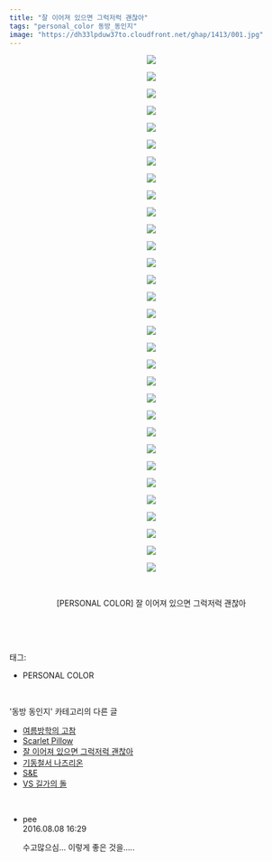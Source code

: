 ```yaml
---
title: "잘 이어져 있으면 그럭저럭 괜찮아"
tags: "personal_color 동방_동인지"
image: "https://dh33lpduw37to.cloudfront.net/ghap/1413/001.jpg"
---
```

<div class="article">
<p style="text-align: center; clear: none; float: none;"><img src="{{ site.imgserver2 }}/ghap/1413/001.jpg"/></p>
<p style="text-align: center; clear: none; float: none;"><img src="{{ site.imgserver2 }}/ghap/1413/002.jpg"/></p>
<p style="text-align: center; clear: none; float: none;"><img src="{{ site.imgserver2 }}/ghap/1413/003.jpg"/></p>
<p style="text-align: center; clear: none; float: none;"><img src="{{ site.imgserver2 }}/ghap/1413/004.jpg"/></p>
<p style="text-align: center; clear: none; float: none;"><img src="{{ site.imgserver2 }}/ghap/1413/005.jpg"/></p>
<p style="text-align: center; clear: none; float: none;"><img src="{{ site.imgserver2 }}/ghap/1413/006.jpg"/></p>
<p style="text-align: center; clear: none; float: none;"><img src="{{ site.imgserver2 }}/ghap/1413/007.jpg"/></p>
<p style="text-align: center; clear: none; float: none;"><img src="{{ site.imgserver2 }}/ghap/1413/008.jpg"/></p>
<p style="text-align: center; clear: none; float: none;"><img src="{{ site.imgserver2 }}/ghap/1413/009.jpg"/></p>
<p style="text-align: center; clear: none; float: none;"><img src="{{ site.imgserver2 }}/ghap/1413/010.jpg"/></p>
<p style="text-align: center; clear: none; float: none;"><img src="{{ site.imgserver2 }}/ghap/1413/011.jpg"/></p>
<p style="text-align: center; clear: none; float: none;"><img src="{{ site.imgserver2 }}/ghap/1413/012.jpg"/></p>
<p style="text-align: center; clear: none; float: none;"><img src="{{ site.imgserver2 }}/ghap/1413/013.jpg"/></p>
<p style="text-align: center; clear: none; float: none;"><img src="{{ site.imgserver2 }}/ghap/1413/014.jpg"/></p>
<p style="text-align: center; clear: none; float: none;"><img src="{{ site.imgserver2 }}/ghap/1413/015.jpg"/></p>
<p style="text-align: center; clear: none; float: none;"><img src="{{ site.imgserver2 }}/ghap/1413/016.jpg"/></p>
<p style="text-align: center; clear: none; float: none;"><img src="{{ site.imgserver2 }}/ghap/1413/017.jpg"/></p>
<p style="text-align: center; clear: none; float: none;"><img src="{{ site.imgserver2 }}/ghap/1413/018.jpg"/></p>
<p style="text-align: center; clear: none; float: none;"><img src="{{ site.imgserver2 }}/ghap/1413/019.jpg"/></p>
<p style="text-align: center; clear: none; float: none;"><img src="{{ site.imgserver2 }}/ghap/1413/020.jpg"/></p>
<p style="text-align: center; clear: none; float: none;"><img src="{{ site.imgserver2 }}/ghap/1413/021.jpg"/></p>
<p style="text-align: center; clear: none; float: none;"><img src="{{ site.imgserver2 }}/ghap/1413/022.jpg"/></p>
<p style="text-align: center; clear: none; float: none;"><img src="{{ site.imgserver2 }}/ghap/1413/023.jpg"/></p>
<p style="text-align: center; clear: none; float: none;"><img src="{{ site.imgserver2 }}/ghap/1413/024.jpg"/></p>
<p style="text-align: center; clear: none; float: none;"><img src="{{ site.imgserver2 }}/ghap/1413/025.jpg"/></p>
<p style="text-align: center; clear: none; float: none;"><img src="{{ site.imgserver2 }}/ghap/1413/026.jpg"/></p>
<p style="text-align: center; clear: none; float: none;"><img src="{{ site.imgserver2 }}/ghap/1413/027.jpg"/></p>
<p style="text-align: center; clear: none; float: none;"><img src="{{ site.imgserver2 }}/ghap/1413/028.jpg"/></p>
<p style="text-align: center; clear: none; float: none;"><img src="{{ site.imgserver2 }}/ghap/1413/029.jpg"/></p>
<p style="text-align: center; clear: none; float: none;"><img src="{{ site.imgserver2 }}/ghap/1413/030.jpg"/></p>
<p style="text-align: center; clear: none; float: none;"><img src="{{ site.imgserver2 }}/ghap/1413/031.jpg"/></p>
<p style="text-align: center; clear: none; float: none;"><br/></p>
<p style="text-align: center; clear: none; float: none;">[PERSONAL COLOR] 잘 이어져 있으면 그럭저럭 괜찮아</p>
<p><br/></p>
</div><br/>
<div class="tagTrail">
<p>태그: </p>
<ul>
<li>PERSONAL COLOR</li>
</ul>
</div><br/>
<div class="another">
<p>'동방 동인지' 카테고리의 다른 글</p>
<ul>
<li><a href="/ghap_1415">여름방학의 고참</a></li>
<li><a href="/ghap_1414">Scarlet Pillow</a></li>
<li><a href="/ghap_1413">잘 이어져 있으면 그럭저럭 괜찮아</a></li>
<li><a href="/ghap_1412">기동철서 나즈리온</a></li>
<li><a href="/ghap_1411">S&amp;E</a></li>
<li><a href="/ghap_1410">VS 길가의 돌</a></li>
</ul>
</div><br/>
<div class="cb_module cb_fluid">
<div class="cb_wrt cb_profile">
<div class="comment">
<ul>
<li class="cb_thumb_off" id="comment14776667">
<div class="cb_comment_area">
<div class="cb_info_area">
<div class="cb_section">
<span class="cb_nick_name">pee</span>
</div>
<div class="cb_section">
<span class="cb_date">2016.08.08 16:29 </span>
</div>
</div>
<div class="cb_dsc_comment">
<p class="cb_dsc">
											수고많으심... 이렇게  좋은 것을.....
										</p>
</div>
</div></li>
</ul>
</div>
</div><!-- commentList close -->
</div><br/>
